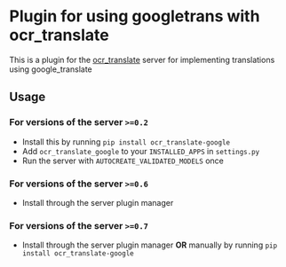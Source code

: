 # Plugin for using googletrans with ocr_translate

This is a plugin for the [ocr_translate](https://github.com/Crivella/ocr_translate) server for implementing translations using google_translate

## Usage

### For versions of the server `>=0.2`

- Install this by running `pip install ocr_translate-google`
- Add `ocr_translate_google` to your `INSTALLED_APPS` in `settings.py`
- Run the server with `AUTOCREATE_VALIDATED_MODELS` once

### For versions of the server `>=0.6`

- Install through the server plugin manager

### For versions of the server `>=0.7`

- Install through the server plugin manager **OR** manually by running `pip install ocr_translate-google`
